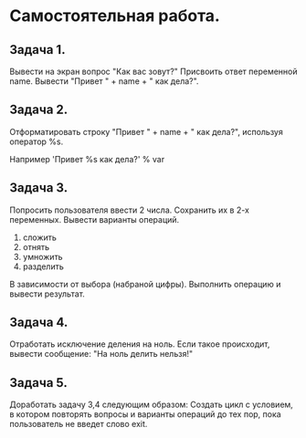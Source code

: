 # Самостоятельная работа.

## Задача 1. 

Вывести на экран вопрос "Как вас зовут?"
Присвоить ответ переменной name.
Вывести "Привет " + name + " как дела?".

## Задача 2.

Отформатировать строку "Привет " + name + " как дела?", используя оператор %s.

Например 'Привет %s как дела?' % var

## Задача 3.

Попросить пользователя ввести 2 числа.
Сохранить их в 2-х переменных.
Вывести варианты операций.

1. сложить
2. отнять
3. умножить
4. разделить

В зависимости от выбора (набраной цифры). Выполнить операцию и вывести результат.

## Задача 4.

Отработать исключение деления на ноль.
Если такое происходит, вывести сообщение: "На ноль делить нельзя!"

## Задача 5.

Доработать задачу 3,4 следующим образом:
Создать цикл c условием, в котором повторять вопросы и варианты операций до тех пор, пока пользователь не введет слово exit.






